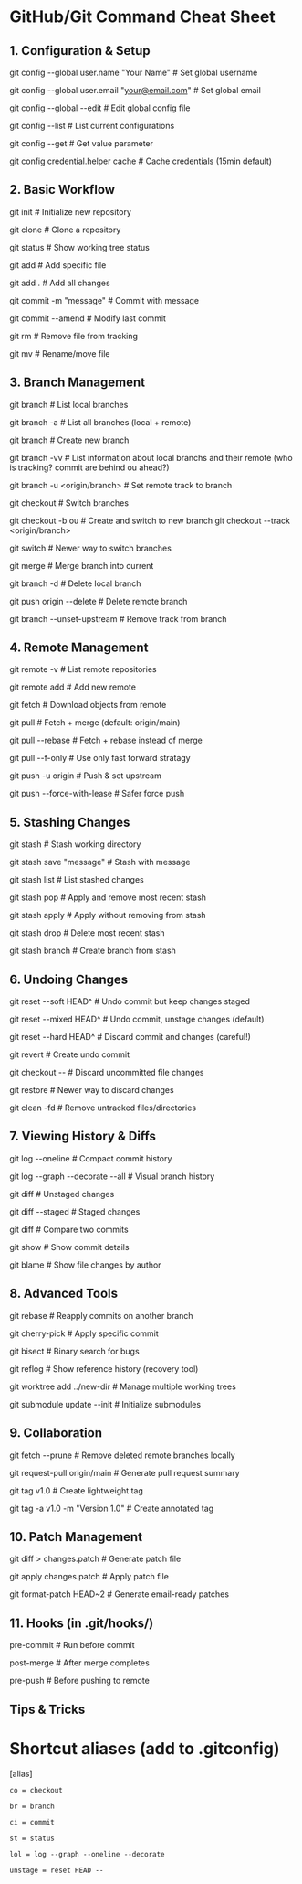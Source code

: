 # GitHub/Git Command Cheat Sheet

## 1. Configuration & Setup

git config --global user.name "Your Name"          # Set global username 

git config --global user.email "your@email.com"    # Set global email

git config --global --edit                         # Edit global config file

git config --list                                  # List current configurations

git config --get                                   # Get value parameter

git config credential.helper cache                 # Cache credentials (15min default)

## 2. Basic Workflow

git init                                           # Initialize new repository

git clone <repo-url>                               # Clone a repository

git status                                         # Show working tree status

git add <file>                                     # Add specific file

git add .                                          # Add all changes

git commit -m "message"                            # Commit with message

git commit --amend                                 # Modify last commit

git rm <file>                                      # Remove file from tracking

git mv <old> <new>                                 # Rename/move file

## 3. Branch Management

git branch                                         # List local branches

git branch -a                                      # List all branches (local + remote)

git branch <name>                                  # Create new branch

git branch -vv                                     # List information about local branchs and their remote (who is tracking? commit are behind ou ahead?)

git branch -u <origin/branch>                     # Set remote track to branch

git checkout <branch>                              # Switch branches

git checkout -b <new-branch> ou                    # Create and switch to new branch 
git checkout --track <origin/branch>               

git switch <branch>                                # Newer way to switch branches

git merge <branch>                                 # Merge branch into current

git branch -d <branch>                             # Delete local branch

git push origin --delete <branch>                  # Delete remote branch

git branch --unset-upstream                        # Remove track from branch


## 4. Remote Management

git remote -v                                      # List remote repositories

git remote add <name> <url>                        # Add new remote

git fetch <remote>                                 # Download objects from remote

git pull                                           # Fetch + merge (default: origin/main)

git pull --rebase                                  # Fetch + rebase instead of merge

git pull --f-only                                  # Use only fast forward stratagy

git push -u origin <branch>                        # Push & set upstream

git push --force-with-lease                        # Safer force push

## 5. Stashing Changes

git stash                                         # Stash working directory

git stash save "message"                          # Stash with message

git stash list                                    # List stashed changes

git stash pop                                     # Apply and remove most recent stash

git stash apply                                   # Apply without removing from stash

git stash drop                                    # Delete most recent stash

git stash branch <name>                           # Create branch from stash

## 6. Undoing Changes

git reset --soft HEAD^                            # Undo commit but keep changes staged

git reset --mixed HEAD^                           # Undo commit, unstage changes (default)

git reset --hard HEAD^                            # Discard commit and changes (careful!)

git revert <commit>                               # Create undo commit

git checkout -- <file>                            # Discard uncommitted file changes

git restore <file>                                # Newer way to discard changes

git clean -fd                                     # Remove untracked files/directories

## 7. Viewing History & Diffs

git log --oneline                                 # Compact commit history

git log --graph --decorate --all                  # Visual branch history

git diff                                          # Unstaged changes

git diff --staged                                 # Staged changes

git diff <commit1> <commit2>                      # Compare two commits

git show <commit>                                 # Show commit details

git blame <file>                                  # Show file changes by author

## 8. Advanced Tools

git rebase <branch>                               # Reapply commits on another branch

git cherry-pick <commit>                          # Apply specific commit

git bisect                                        # Binary search for bugs

git reflog                                        # Show reference history (recovery tool)

git worktree add ../new-dir                       # Manage multiple working trees

git submodule update --init                       # Initialize submodules

## 9. Collaboration

git fetch --prune                                 # Remove deleted remote branches locally

git request-pull origin/main <feature-branch>     # Generate pull request summary

git tag v1.0                                      # Create lightweight tag

git tag -a v1.0 -m "Version 1.0"                  # Create annotated tag

## 10. Patch Management

git diff > changes.patch                          # Generate patch file

git apply changes.patch                           # Apply patch file

git format-patch HEAD~2                           # Generate email-ready patches

## 11. Hooks (in .git/hooks/)

pre-commit     # Run before commit

post-merge     # After merge completes

pre-push       # Before pushing to remote

## Tips & Tricks

# Shortcut aliases (add to .gitconfig)

[alias]

    co = checkout

    br = branch

    ci = commit

    st = status

    lol = log --graph --oneline --decorate
    
    unstage = reset HEAD --
